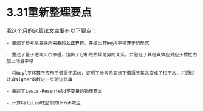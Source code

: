 # 3.31重新整理要点

我这个月的这篇论文主要有以下要点：

    - 重述了参考系变换所需要的幺正算符，并给出其Weyl平移算子的形式

    - 重述了量子达朗贝尔原理，指出了它和绝热规范势的关系，并验证了其经典效应对应于惯性力加上动量平移

    - 将Weyl平移算子应用于谐振子系统，证明了参考系变换下谐振子基态变成了相干态，并通过计算Wigner函数进一步验证此事

    - 重述了Lewis-Resenfeld不变量的物理意义

    - 计算Galileo时空下的Unruh效应